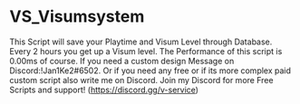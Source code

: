 # VS_Visumsystem
This Script will save your Playtime and Visum Level through Database. 
Every 2 hours you get up a Visum level. The Performance of this script is 0.00ms of course.
If you need a custom design Message on Discord:!Jan1Ke2#6502. Or if you need any free or if its more complex paid custom script also write me on Discord.
Join my Discord for more Free Scripts and support! (https://discord.gg/v-service)
